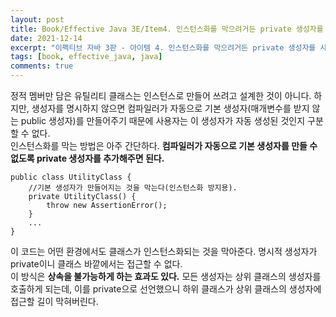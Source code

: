 ```yaml
---
layout: post
title: Book/Effective Java 3E/Item4. 인스턴스화를 막으려거든 private 생성자를 사용하라
date: 2021-12-14
excerpt: "이펙티브 자바 3판 - 아이템 4. 인스턴스화를 막으려거든 private 생성자를 사용하라"
tags: [book, effective_java, java]
comments: true
---
```


정적 멤버만 담은 유틸리티 클래스는 인스턴스로 만들어 쓰려고 설계한 것이 아니다. 
하지만, 생성자를 명시하지 않으면 컴파일러가 자동으로 기본 생성자(매개변수를 받지 않는 public 생성자)를 만들어주기 때문에
사용자는 이 생성자가 자동 생성된 것인지 구분할 수 없다.  
인스턴스화를 막는 방법은 아주 간단하다.
**컴파일러가 자동으로 기본 생성자를 만들 수 없도록 private 생성자를 추가해주면 된다.**
```
public class UtilityClass {
    //기본 생성자가 만들어지는 것을 막는다(인스턴스화 방지용).
    private UtilityClass() {
        throw new AssertionError();
    }
    ...
}
```
이 코드는 어떤 환경에서도 클래스가 인스턴스화되는 것을 막아준다.
명시적 생성자가 private이니 클래스 바깥에서는 접근할 수 없다.  
이 방식은 **상속을 불가능하게 하는 효과도 있다.**
모든 생성자는 상위 클래스의 생성자를 호출하게 되는데, 이를 private으로 선언했으니 하위 클래스가 상위 클래스의 생성자에 접근할 길이 막혀버린다.

